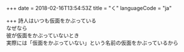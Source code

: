+++
date = 2018-02-16T13:54:53Z
title = "く"
languageCode = "ja"

+++
詩人はいつも仮面をかぶっている  
なぜなら  
彼が仮面をかぶっていないとき  
実際には「仮面をかぶっていない」という名前の仮面をかぶっているから